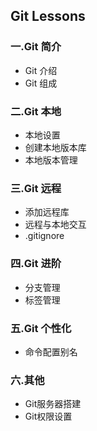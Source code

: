 ## Git Lessons
### 一.Git 简介
* Git 介绍
* Git 组成

### 二.Git 本地
* 本地设置
* 创建本地版本库
* 本地版本管理

### 三.Git 远程
* 添加远程库
* 远程与本地交互
* .gitignore

### 四.Git 进阶
* 分支管理
* 标签管理

### 五.Git 个性化
* 命令配置别名

### 六.其他
* Git服务器搭建
* Git权限设置